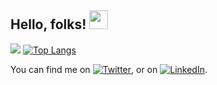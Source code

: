 
## Hello, folks! <img src="https://raw.githubusercontent.com/MartinHeinz/MartinHeinz/master/wave.gif" width="30px">
![](https://img.shields.io/badge/<WORD_ON_LEFT>-<WORD_ON_RIGHT>-informational?style=flat&logo=<LOGO_NAME>&logoColor=white&color=2bbc8a)
[![Top Langs](https://github-readme-stats.vercel.app/api/top-langs/?username=Vidya1899&layout=compact)](https://github.com/Vidya1899/github-readme-stats)
<!-- Actual text -->

You can find me on [![Twitter][1.2]][1], or on [![LinkedIn][2.2]][2].

<!-- Icons -->

[1.2]: http://i.imgur.com/wWzX9uB.png (twitter icon without padding)
[2.2]: https://raw.githubusercontent.com/MartinHeinz/MartinHeinz/master/linkedin-3-16.png (LinkedIn icon without padding)

<!-- Links to your social media accounts -->

[1]: https://www.linkedin.com/in/vidya-ganesh-b17b1b143/
[2]: https://twitter.com/Vidya1899


<!--
### Hi there 👋
**Vidya1899/Vidya1899** is a ✨ _special_ ✨ repository because its `README.md` (this file) appears on your GitHub profile.

Here are some ideas to get you started:

- 🔭 I’m currently working on ...
- 🌱 I’m currently learning ...
- 👯 I’m looking to collaborate on ...
- 🤔 I’m looking for help with ...
- 💬 Ask me about ...
- 📫 How to reach me: ...
- 😄 Pronouns: ...
- ⚡ Fun fact: ...
![Vidya's GitHub stats](https://github-readme-stats.vercel.app/api?username=Vidya1899&show_icons=true&theme=radical)
![Vidya's GitHub stats](https://github-readme-stats.vercel.app/api?username=Vidya1899&count_private=true)

-->
